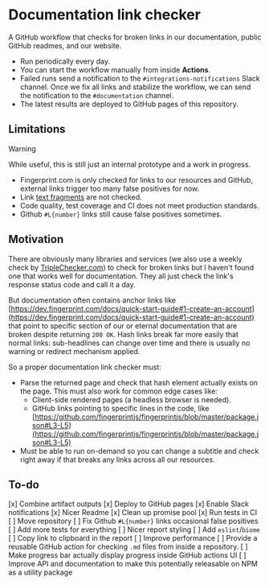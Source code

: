 # Documentation link checker 

A GitHub workflow that checks for broken links in our documentation, public GitHub readmes, and our website.

* Run periodically every day.
* You can start the workflow manually from inside **Actions**.
* Failed runs send a notification to the `#integrations-notifications` Slack channel. Once we fix all links and stabilize the workflow, we can send the notification to the `#documentation` channel.
* The latest results are deployed to GitHub pages of this repository.

## Limitations

> [!WARNING]  
> While useful, this is still just an internal prototype and a work in progress. 

* Fingerprint.com is only checked for links to our resources and GitHub, external links trigger too many false positives for now.
* Link [text fragments](https://developer.mozilla.org/en-US/docs/Web/URI/Fragment/Text_fragments) are not checked.
* Code quality, test coverage and CI does not meet production standards.
* Github `#L{number}` links still cause false positives sometimes.

## Motivation

There are obviously many libraries and services (we also use a weekly check by [TripleChecker.com](https://www.triplechecker.com/)) to check for broken links but I haven't found one that works well for documentation. They all just check the link's response status code and call it a day.

But documentation often contains anchor links like [https://dev.fingerprint.com/docs/quick-start-guide#1-create-an-account](https://dev.fingerprint.com/docs/quick-start-guide#1-create-an-account) that point to specific section of our or eternal documentation that are broken despite returning `200 OK`. Hash links break far more easily that normal links: sub-headlines can change over time and there is usually no warning or redirect mechanism applied.

So a proper documentation link checker must:  
* Parse the returned page and check that hash element actually exists on the page. This must also work for common edge cases like: 
  * Client-side rendered pages (a headless browser is needed).
  * GitHub links pointing to specific lines in the code, like [https://github.com/fingerprintjs/fingerprintjs/blob/master/package.json#L3-L5](https://github.com/fingerprintjs/fingerprintjs/blob/master/package.json#L3-L5)
* Must be able to run on-demand so you can change a subtitle and check right away if that breaks any links across all our resources.

## To-do

[x] Combine artifact outputs
[x] Deploy to GitHub pages
[x] Enable Slack notifications
[x] Nicer Readme
[x] Clean up promise pool
[x] Run tests in CI
[ ] Move repository
[ ] Fix Github `#L{number}` links occasional false positives 
[ ] Add more tests for everything
[ ] Nicer report styling
[ ] Add `eslint`/`biome`
[ ] Copy link to clipboard in the report 
[ ] Improve performance
[ ] Provide a reusable GitHub action for checking `.md` files from inside a repository.
[ ] Make progress bar actually display progress inside GitHub actions UI
[ ] Improve API and documentation to make this potentially releasable on NPM as a utility package



